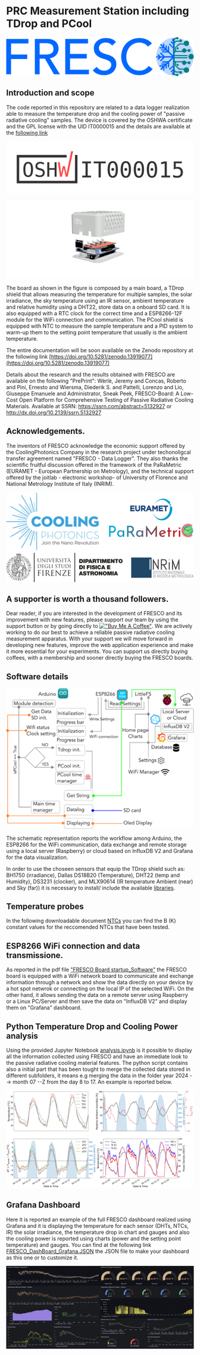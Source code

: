 #       PRC Measurement Station including TDrop and PCool
![alt text](doc/img/Fresco_Logo_3.png)
## Introduction and scope 

The code reported in this repository are related to a data logger realization able to measure the temperature drop and the cooling power of "passive radiative cooling" samples. The device is covered by the OSHWA certificate and the GPL license with the UID IT0000015 and the details are available at the [following link](https://certification.oshwa.org/it000015.html) 
<p align="right">
  <img src="doc/img/certification-mark-IT000015-wide.png" />
</p>

![alt text](doc/img/new_boxe_v35.png)

The board as shown in the figure is composed by a main board, a TDrop shield that allows measuring the temperature for multiple samples, the solar irradiance, the sky temperature using an IR sensor, ambient temperature and relative humidity using a DHT22, store data on a onboard SD card. It is also equipped with a RTC clock for the correct time and a ESP8266-12F module for the WiFi connection and communication. The PCool shield is equipped with NTC to measure the sample temperature and a PID system to warm-up them to the setting point temperature that usually is the ambient temperature. 

The entire documentation will be soon available on the Zenodo repository at the following link [https://doi.org/10.5281/zenodo.13919077](https://doi.org/10.5281/zenodo.13919077)

Details about the research and the results obtained with FRESCO are available on the following "PrePrint":
Wèrlè, Jeremy and Concas, Roberto and Pini, Ernesto and Wiersma, Diederik S. and Pattelli, Lorenzo and Lio, Giuseppe Emanuele and Administrator, Sneak Peek, FRESCO-Board: A Low-Cost Open Platform for Comprehensive Testing of Passive Radiative Cooling Materials. Available at SSRN: https://ssrn.com/abstract=5132927 or http://dx.doi.org/10.2139/ssrn.5132927

## Acknowledgements.

The inventors of FRESCO acknowledge the economic support offered by the CoolingPhotonics Company in the research project under techonoligcal transfer agreement named "FRESCO - Data Logger".  They also thanks the scientific  fruitful discussion offered in the framework of the PaRaMetric (EURAMET - European Partnership on Metrology), and the technical support offered by the joitlab - electronic workshop- of University of Florence and National Metrology Institute of Italy (INRIM). 

![alt text](doc/img/loghi.png)

## A supporter is worth a thousand followers.

Dear reader, if you are interested in the development of FRESCO and its improvement with new features, please support our team by using the support button or by going directly to 
[!["Buy Me A Coffee"](https://www.buymeacoffee.com/assets/img/custom_images/orange_img.png)](https://buymeacoffee.com/gpplio93sx). We are actively working to do our best to achieve a reliable passive radiative cooling measurement apparatus. With your support we will move forward in developing new features, improve the web application experience and make it more essential for your experiments. You can support us directly buying coffees, with a membership and sooner directly buying the FRESCO boards. 

##       Software details

<p align="right">
  <img src="doc/img/workflow_FRESCO.png" />
</p>

The schematic representation reports the workflow among Arduino, the ESP8266 for the WiFi communication, data exchange and remote storage using a local server (Raspberry) or cloud based on InfluxDB V2 and Grafana for the data visualization.

In order to use the choseen sensors that equip the TDrop shield such as: BH1750 (irradiance), Dallas DS18B20 (Temperature), DHT22 (temp and Humidity), DS3231 (clocker), and MLX90614 (IR temperature Ambient (near) and Sky (far))
it is necessary to install/ include the available [libraries](https://github.com/GiuseppeELio/FRESCO-Board/blob/main/libraries.zip).

## Temperature probes

In the following downloadable document [NTCs](https://github.com/GiuseppeELio/FRESCO-Board/blob/main/doc/Advised%20NTC%20thermocouples.pdf) you can find the B (K) constant values for the reccomended NTCs that have been tested. 

## ESP8266 WiFi connection and data transmissione. 

As reported in the pdf file ["FRESCO Board startup_Software"](https://github.com/GiuseppeELio/FRESCO-Board/blob/main/doc/FRESCO%20Board%20startup_Software.pdf) the FRESCO board is equipped with a WiFi network board to communicate and exchange information through a network and show the data directly on your device by a hot spot netwrok or connecting on the local IP of the selected WiFi. On the other hand, it allows sending the data on a remote server using Raspberry or a Linux PC/Server and then save the data on "InfluxDB V2" and display them on "Grafana" dashboard. 

## Python Temperature Drop and Cooling Power analysis 
Using the provided Jupyter Notebook [analysis.ipynb]([https://github.com/GiuseppeELio/FRESCO-Board/blob/main/analysis.ipynb](https://github.com/GiuseppeELio/FRESCO-Board/blob/main/Scripts/analysis.ipynb)) is it possible to display all the information collected using FRESCO and have an immediate look to the passive radiative cooling material features. The python script contains also a initial part that has been tought to merge the collected data stored in different subfolders, it means e.g merging the data in the folder year 2024 --> month 07 --Z from the day 8 to 17. An example is reported below. 

<p align="right">
  <img src="doc/img/Example_Data_analysis.png" />
</p>

## Grafana Dashboard

Here it is reported an example of the full FRESCO dashboard realized using Grafana and it is displaying the temperature for each sensor (DHTs, NTCs, IR) the solar irradiance, the temperature drop in chart and gauges and also the cooling power is reported using charts (power and the setting point temperature) and gauges. You can find at the following link [FRESCO_DashBoard_Grafana.JSON](https://github.com/GiuseppeELio/FRESCO-Board/blob/main/doc/FRESCO_DashBoard_Grafana.JSON) the JSON file to make your dashboard as this one or to customize it.  

<p align="right">
  <img src="doc/img/FRESCO_Grafana_dashboard.png" />
</p>

